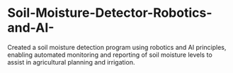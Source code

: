 # Soil-Moisture-Detector-Robotics-and-AI-
Created a soil moisture detection program using robotics and AI principles, enabling automated monitoring and reporting of soil moisture levels to assist in agricultural planning and irrigation. 
